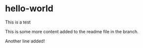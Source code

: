 # hello-world
This is a test

This is some more content added to the readme file in the branch.

Another line added!
